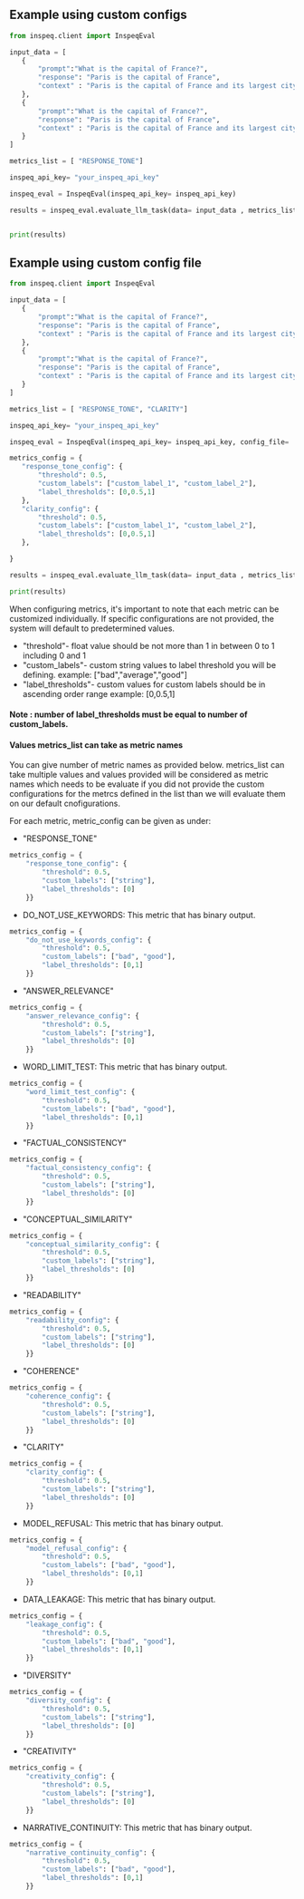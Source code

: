 ## Example using custom configs

```python 
from inspeq.client import InspeqEval

input_data = [
   {
       "prompt":"What is the capital of France?",
       "response": "Paris is the capital of France",
       "context" : "Paris is the capital of France and its largest city"
   },
   {
       "prompt":"What is the capital of France?",
       "response": "Paris is the capital of France",
       "context" : "Paris is the capital of France and its largest city"
   }
]

metrics_list = [ "RESPONSE_TONE"]

inspeq_api_key= "your_inspeq_api_key"

inspeq_eval = InspeqEval(inspeq_api_key= inspeq_api_key)

results = inspeq_eval.evaluate_llm_task(data= input_data , metrics_list= metrics_list, task_name = "your_task_name")


print(results)

```
## Example using custom config file


```python
from inspeq.client import InspeqEval

input_data = [
   {
       "prompt":"What is the capital of France?",
       "response": "Paris is the capital of France",
       "context" : "Paris is the capital of France and its largest city"
   },
   {
       "prompt":"What is the capital of France?",
       "response": "Paris is the capital of France",
       "context" : "Paris is the capital of France and its largest city"
   }
]

metrics_list = [ "RESPONSE_TONE", "CLARITY"]

inspeq_api_key= "your_inspeq_api_key"

inspeq_eval = InspeqEval(inspeq_api_key= inspeq_api_key, config_file= '/path/to/your/config')

metrics_config = {
   "response_tone_config": {
       "threshold": 0.5,
       "custom_labels": ["custom_label_1", "custom_label_2"],
       "label_thresholds": [0,0.5,1]
   },
   "clarity_config": {
       "threshold": 0.5,
       "custom_labels": ["custom_label_1", "custom_label_2"],
       "label_thresholds": [0,0.5,1]
   },

}

results = inspeq_eval.evaluate_llm_task(data= input_data , metrics_list= metrics_list, metrics_config = metrics_config, task_name = "your_task_name")

print(results)

```

When configuring metrics, it's important to note that each metric can be customized individually. If specific configurations are not provided, the system will default to predetermined values.

- "threshold"- float value should be not more than 1 in between 0 to 1 including 0 and 1
- "custom_labels"- custom string values to label threshold you will be defining. example: ["bad","average","good"]
- "label_thresholds"- custom values for custom labels should be in ascending order range example: [0,0.5,1]

#### Note : number of label_thresholds must be equal to number of custom_labels.

#### Values metrics_list can take as metric names
You can give number of metric names as provided below. metrics_list can take multiple values and values provided will be considered
as metric names which needs to be evaluate if you did not provide the custom configurations for the metrcs defined in the list than
we will evaluate them on our default cnofigurations.


For each metric, metric_config can be given as under:

- "RESPONSE_TONE"

```python
metrics_config = {
    "response_tone_config": {
        "threshold": 0.5,
        "custom_labels": ["string"],
        "label_thresholds": [0]
    }}
```

- DO_NOT_USE_KEYWORDS: This metric that has binary output.

```python
metrics_config = {
    "do_not_use_keywords_config": {
        "threshold": 0.5,
        "custom_labels": ["bad", "good"],
        "label_thresholds": [0,1]
    }}
```

- "ANSWER_RELEVANCE"

```python
metrics_config = {
    "answer_relevance_config": {
        "threshold": 0.5,
        "custom_labels": ["string"],
        "label_thresholds": [0]
    }}
```

- WORD_LIMIT_TEST: This metric that has binary output.

```python
metrics_config = {
    "word_limit_test_config": {
        "threshold": 0.5,
        "custom_labels": ["bad", "good"],
        "label_thresholds": [0,1]
    }}
```

- "FACTUAL_CONSISTENCY"

```python
metrics_config = {
    "factual_consistency_config": {
        "threshold": 0.5,
        "custom_labels": ["string"],
        "label_thresholds": [0]
    }}
```

- "CONCEPTUAL_SIMILARITY"

```python
metrics_config = {
    "conceptual_similarity_config": {
        "threshold": 0.5,
        "custom_labels": ["string"],
        "label_thresholds": [0]
    }}
```

- "READABILITY"

```python
metrics_config = {
    "readability_config": {
        "threshold": 0.5,
        "custom_labels": ["string"],
        "label_thresholds": [0]
    }}
```

- "COHERENCE"

```python
metrics_config = {
    "coherence_config": {
        "threshold": 0.5,
        "custom_labels": ["string"],
        "label_thresholds": [0]
    }}
```

- "CLARITY"

```python
metrics_config = {
    "clarity_config": {
        "threshold": 0.5,
        "custom_labels": ["string"],
        "label_thresholds": [0]
    }}
```

- MODEL_REFUSAL: This metric that has binary output.

```python
metrics_config = {
    "model_refusal_config": {
        "threshold": 0.5,
        "custom_labels": ["bad", "good"],
        "label_thresholds": [0,1]
    }}
```

- DATA_LEAKAGE: This metric that has binary output.

```python
metrics_config = {
    "leakage_config": {
        "threshold": 0.5,
        "custom_labels": ["bad", "good"],
        "label_thresholds": [0,1]
    }}
```

- "DIVERSITY"

```python
metrics_config = {
    "diversity_config": {
        "threshold": 0.5,
        "custom_labels": ["string"],
        "label_thresholds": [0]
    }}
```

- "CREATIVITY"

```python
metrics_config = {
    "creativity_config": {
        "threshold": 0.5,
        "custom_labels": ["string"],
        "label_thresholds": [0]
    }}
```

- NARRATIVE_CONTINUITY: This metric that has binary output.

```python
metrics_config = {
    "narrative_continuity_config": {
        "threshold": 0.5,
        "custom_labels": ["bad", "good"],
        "label_thresholds": [0,1]
    }}
```
